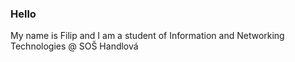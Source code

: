 ### Hello

My name is Filip and I am a student of Information and Networking Technologies @ SOŠ Handlová

